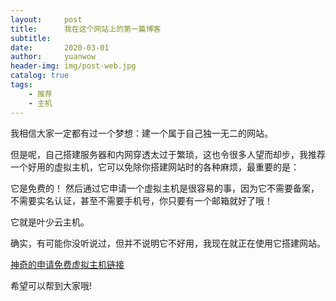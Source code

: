 ```yaml
---
layout:     post
title:      我在这个网站上的第一篇博客
subtitle:   
date:       2020-03-01
author:     yuanwow
header-img: img/post-web.jpg
catalog: true
tags:
    - 推荐
    - 主机
---
```


我相信大家一定都有过一个梦想：建一个属于自己独一无二的网站。

但是呢，自己搭建服务器和内网穿透太过于繁琐，这也令很多人望而却步，我推荐一个好用的虚拟主机，它可以免除你搭建网站时的各种麻烦，最重要的是：

它是免费的！
然后通过它申请一个虚拟主机是很容易的事，因为它不需要备案，不需要实名认证，甚至不需要手机号，你只要有一个邮箱就好了哦！

它就是叶少云主机。

确实，有可能你没听说过，但并不说明它不好用，我现在就正在使用它搭建网站。

[神奇的申请免费虚拟主机链接](http://idc.yeshaocloud.top:429/)

希望可以帮到大家哦!
